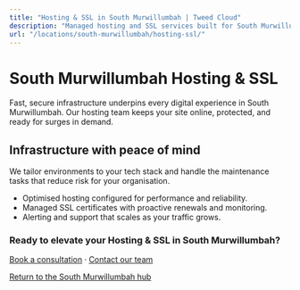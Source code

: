 ```yaml
---
title: "Hosting & SSL in South Murwillumbah | Tweed Cloud"
description: "Managed hosting and SSL services built for South Murwillumbah organisations."
url: "/locations/south-murwillumbah/hosting-ssl/"
---
```


# South Murwillumbah Hosting & SSL

Fast, secure infrastructure underpins every digital experience in South Murwillumbah. Our hosting team keeps your site online, protected, and ready for surges in demand.

## Infrastructure with peace of mind

We tailor environments to your tech stack and handle the maintenance tasks that reduce risk for your organisation.

- Optimised hosting configured for performance and reliability.
- Managed SSL certificates with proactive renewals and monitoring.
- Alerting and support that scales as your traffic grows.

### Ready to elevate your Hosting & SSL in South Murwillumbah?

[Book a consultation](/consultation/) · [Contact our team](/contact/)

[Return to the South Murwillumbah hub](/locations/south-murwillumbah/)
